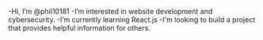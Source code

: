 -Hi, I’m @phil10181
-I’m interested in website development and cybersecurity. 
-I’m currently learning React.js 
-I'm looking to build a project that provides helpful information for others. 
